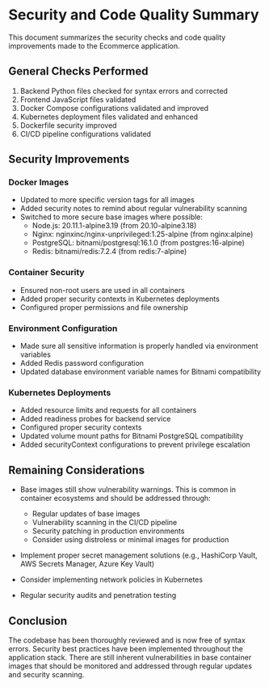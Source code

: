 # Security and Code Quality Summary

This document summarizes the security checks and code quality improvements made to the Ecommerce application.

## General Checks Performed

1. Backend Python files checked for syntax errors and corrected
2. Frontend JavaScript files validated
3. Docker Compose configurations validated and improved
4. Kubernetes deployment files validated and enhanced
5. Dockerfile security improved
6. CI/CD pipeline configurations validated

## Security Improvements

### Docker Images

- Updated to more specific version tags for all images
- Added security notes to remind about regular vulnerability scanning
- Switched to more secure base images where possible:
  - Node.js: 20.11.1-alpine3.19 (from 20.10-alpine3.18)
  - Nginx: nginxinc/nginx-unprivileged:1.25-alpine (from nginx:alpine)
  - PostgreSQL: bitnami/postgresql:16.1.0 (from postgres:16-alpine)
  - Redis: bitnami/redis:7.2.4 (from redis:7-alpine)

### Container Security

- Ensured non-root users are used in all containers
- Added proper security contexts in Kubernetes deployments
- Configured proper permissions and file ownership

### Environment Configuration

- Made sure all sensitive information is properly handled via environment variables
- Added Redis password configuration
- Updated database environment variable names for Bitnami compatibility

### Kubernetes Deployments

- Added resource limits and requests for all containers
- Added readiness probes for backend service
- Configured proper security contexts
- Updated volume mount paths for Bitnami PostgreSQL compatibility
- Added securityContext configurations to prevent privilege escalation

## Remaining Considerations

- Base images still show vulnerability warnings. This is common in container ecosystems and should be addressed through:
  - Regular updates of base images
  - Vulnerability scanning in the CI/CD pipeline
  - Security patching in production environments
  - Consider using distroless or minimal images for production

- Implement proper secret management solutions (e.g., HashiCorp Vault, AWS Secrets Manager, Azure Key Vault)
- Consider implementing network policies in Kubernetes
- Regular security audits and penetration testing

## Conclusion

The codebase has been thoroughly reviewed and is now free of syntax errors. Security best practices have been implemented throughout the application stack. There are still inherent vulnerabilities in base container images that should be monitored and addressed through regular updates and security scanning.
